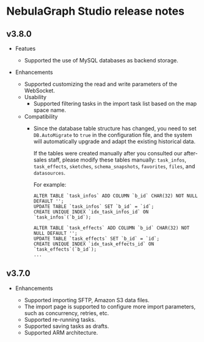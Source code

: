 # NebulaGraph Studio release notes

## v3.8.0

- Featues
  - Supported the use of MySQL databases as backend storage.

- Enhancements
  - Supported customizing the read and write parameters of the WebSocket.
  - Usability
    - Supported filtering tasks in the import task list based on the map space name.
  - Compatibility
    - Since the database table structure has changed, you need to set `DB.AutoMigrate` to `true` in the configuration file, and the system will automatically upgrade and adapt the existing historical data.

      If the tables were created manually after you consulted our after-sales staff, please modify these tables manually: `task_infos`, `task_effects`, `sketches`, `schema_snapshots`, `favorites`, `files`, and `datasources`.

      For example:

      ```mysql
      ALTER TABLE `task_infos` ADD COLUMN `b_id` CHAR(32) NOT NULL DEFAULT '';
      UPDATE TABLE `task_infos` SET `b_id` = `id`;
      CREATE UNIQUE INDEX `idx_task_infos_id` ON `task_infos`(`b_id`);

      ALTER TABLE `task_effects` ADD COLUMN `b_id` CHAR(32) NOT NULL DEFAULT '';
      UPDATE TABLE `task_effects` SET `b_id` = `id`;
      CREATE UNIQUE INDEX `idx_task_effects_id` ON `task_effects`(`b_id`);
      ...
      ```


## v3.7.0

- Enhancements

  - Supported importing SFTP, Amazon S3 data files.
  - The import page is supported to configure more import parameters, such as concurrency, retries, etc.
  - Supported re-running tasks.
  - Supported saving tasks as drafts.
  - Supported ARM architecture.

